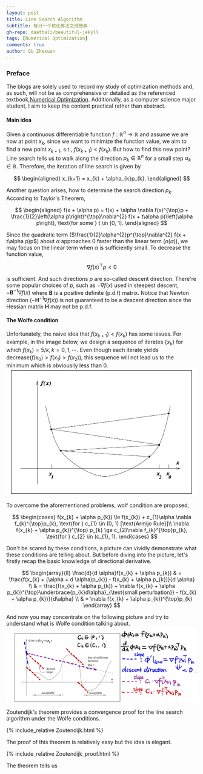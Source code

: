 ```yaml
---
layout: post
title: Line Search Algorithm
subtitle: 每日一个优化算法之线搜索
gh-repo: daattali/beautiful-jekyll
tags: [Numerical Optimization]
comments: true
author: GU Zhexuan
---
```


### Preface

The blogs are solely used to record my study of optimization methods and, as such, will not be as comprehensive or detailed as the referenced textbook,[Numerical Optimization][1]. Additionally, as a computer science major student, I aim to keep the content practical rather than abstract.

#### Main idea

Given a continuous differentiable function $f: \mathbb{R}^{n} \rightarrow \mathbb{R}$ and assume we are now at point $x_{k}$, since we want to minimize the function value, we aim to find a new point $x_{k+1}$, s.t., $f(x_{k+1}) < f(x_{k})$. But how to find this new point? Line search tells us to walk along the direction $p_{k} \in \mathbb{R}^{n}$ for a small step $\alpha_{k} \in \mathbb{R}$. Therefore, the iteration of line search is given by

$$
\begin{aligned}
    x_{k+1} = x_{k} + \alpha_{k}p_{k}.
\end{aligned}
$$

Another question arises, how to determine the search direction $p_{k}$. According to Taylor's Theorem,

$$
\begin{aligned}
    f(x + \alpha p) = f(x) + \alpha \nabla f(x)^{\top}p + \frac{1}{2}\left(\alpha p\right)^{\top}\nabla^{2} f(x + t\alpha p)\left(\alpha p\right), \text{for some } t \in [0, 1].
\end{aligned}
$$

Since the quadratic term ($\frac{1}{2}\alpha^{2}p^{\top}\nabla^{2} f(x + t\alpha p)p$) about $\alpha$ approaches $0$ faster than the linear term ($o(\alpha)$), we may focus on the linear term when $\alpha$ is sufficiently small. To decrease the function value, 

$$
\nabla f(x)^{\top}p < 0
$$

is sufficient. And such directions $p$ are so-called descent direction. There're some popular choices of $p$, such as $-\nabla f(x)$ used in steepest descent, $-\mathbf{B}^{-1}\nabla f(x)$ where $\mathbf{B}$ is a positive definite (p.d.f) matrix. Notice that Newton direction ($-\mathbf{H}^{-1}\nabla f(x)$) is not guaranteed to be a descent direction since the Hessian matrix $\mathbf{H}$ may not be p.d.f.

#### The Wolfe condition

Unfortunately, the naive idea that $f(x_{k+1}) < f(x_{k})$ has some issues. For example, in the image below, we design a sequence of iterates $\{x_{k}\}$ for which $f(x_{k}) = 5 / k, k=0,1,\cdots$. Even though each iterate yields decrease($f(x_{0}) > f(x_{1}) > f(x_{2})$), this sequence will not lead us to the minimum which is obviousily less than $0$.
![insufficient reduction](../assets/img/line_search_1.png)

To overcome the aforementioned problems, wolf condition are proposed,

$$
\begin{cases}
f(x_{k} + \alpha p_{k}) \le f(x_{k}) + c_{1}\alpha \nabla f_{k}^{\top}p_{k}, \text{for } c_{1} \in (0, 1) [\text{Armijo Rule}]\\
\nabla f(x_{k} + \alpha p_{k})^{\top} p_{k} \ge c_{2}\nabla f_{k}^{\top}p_{k}, \text{for } c_{2} \in (c_{1}, 1).
\end{cases}
$$

Don't be scared by these conditions, a picture can vividly demonstrate what these conditions are telling about. But before diving into the picture, let's firstly recap the basic knowledge of directional derivative.

$$
\begin{array}{ll}
\frac{d}{d \alpha}f(x_{k} + \alpha p_{k}) & = \frac{f(x_{k} + (\alpha + d \alpha)p_{k}) - f(x_{k} + \alpha p_{k})}{d \alpha}    \\
& = \frac{f(x_{k} + \alpha p_{k}) + \nabla f(x_{k} + \alpha p_{k})^{\top}\underbrace{p_{k}d\alpha}_{\text{small perturbation}} - f(x_{k} + \alpha p_{k})}{d\alpha}  \\
& = \nabla f(x_{k} + \alpha p_{k})^{\top}p_{k}
\end{array}
$$

And now you may concentrate on the following picture and try to understand what is Wolfe condition talking about.
![wolfe condition](../assets/img/line_search_2.jpeg)

Zoutendijk's theorem provides a convergence proof for the line search algorithm under the Wolfe conditions.

{% include_relative Zoutendijk.html %}

The proof of this theorem is relatively easy but the idea is elegant.

{% include_relative Zoutendijk_proof.html %}

The theorem tells us


[1]: https://www.math.uci.edu/~qnie/Publications/NumericalOptimization.pdf
